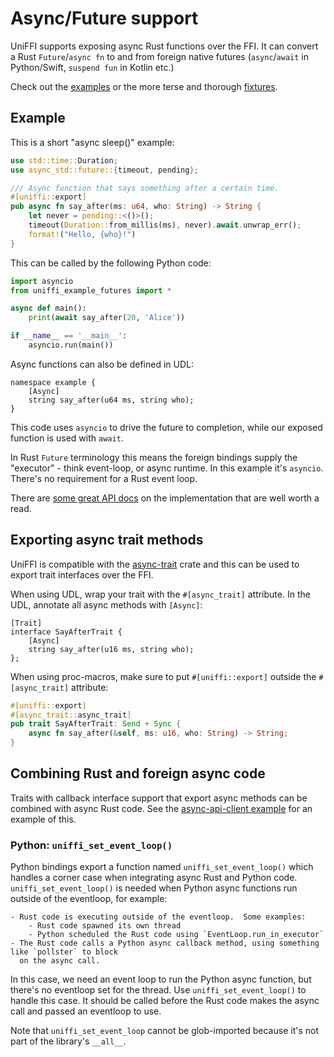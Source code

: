 # Async/Future support

UniFFI supports exposing async Rust functions over the FFI. It can convert a Rust `Future`/`async fn` to and from foreign native futures (`async`/`await` in Python/Swift, `suspend fun` in Kotlin etc.)

Check out the [examples](https://github.com/mozilla/uniffi-rs/tree/main/examples/futures) or the more terse and thorough [fixtures](https://github.com/mozilla/uniffi-rs/tree/main/fixtures/futures).

## Example

This is a short "async sleep()" example:
```Rust
use std::time::Duration;
use async_std::future::{timeout, pending};

/// Async function that says something after a certain time.
#[uniffi::export]
pub async fn say_after(ms: u64, who: String) -> String {
    let never = pending::<()>();
    timeout(Duration::from_millis(ms), never).await.unwrap_err();
    format!("Hello, {who}!")
}
```

This can be called by the following Python code:
```python
import asyncio
from uniffi_example_futures import *

async def main():
    print(await say_after(20, 'Alice'))

if __name__ == '__main__':
    asyncio.run(main())
```

Async functions can also be defined in UDL:
```idl
namespace example {
    [Async]
    string say_after(u64 ms, string who);
}
```

This code uses `asyncio` to drive the future to completion, while our exposed function is used with `await`.

In Rust `Future` terminology this means the foreign bindings supply the "executor" - think event-loop, or async runtime. In this example it's `asyncio`. There's no requirement for a Rust event loop.

There are [some great API docs](https://docs.rs/uniffi_core/latest/uniffi_core/ffi/rustfuture/index.html) on the implementation that are well worth a read.

## Exporting async trait methods

UniFFI is compatible with the [async-trait](https://crates.io/crates/async-trait) crate and this can
be used to export trait interfaces over the FFI.

When using UDL, wrap your trait with the `#[async_trait]` attribute.  In the UDL, annotate all async
methods with `[Async]`:

```idl
[Trait]
interface SayAfterTrait {
    [Async]
    string say_after(u16 ms, string who);
};
```

When using proc-macros, make sure to put `#[uniffi::export]` outside the `#[async_trait]` attribute:

```rust
#[uniffi::export]
#[async_trait::async_trait]
pub trait SayAfterTrait: Send + Sync {
    async fn say_after(&self, ms: u16, who: String) -> String;
}
```

## Combining Rust and foreign async code

Traits with callback interface support that export async methods can be combined with async Rust code.
See the [async-api-client example](https://github.com/mozilla/uniffi-rs/tree/main/examples/async-api-client) for an example of this.

### Python: `uniffi_set_event_loop()`

Python bindings export a function named `uniffi_set_event_loop()` which handles a corner case when
integrating async Rust and Python code. `uniffi_set_event_loop()` is needed when Python async
functions run outside of the eventloop, for example:

    - Rust code is executing outside of the eventloop.  Some examples:
        - Rust code spawned its own thread
        - Python scheduled the Rust code using `EventLoop.run_in_executor`
    - The Rust code calls a Python async callback method, using something like `pollster` to block
      on the async call.

In this case, we need an event loop to run the Python async function, but there's no eventloop set for the thread.
Use `uniffi_set_event_loop()` to handle this case.
It should be called before the Rust code makes the async call and passed an eventloop to use.

Note that `uniffi_set_event_loop` cannot be glob-imported because it's not part of the library's `__all__`.
